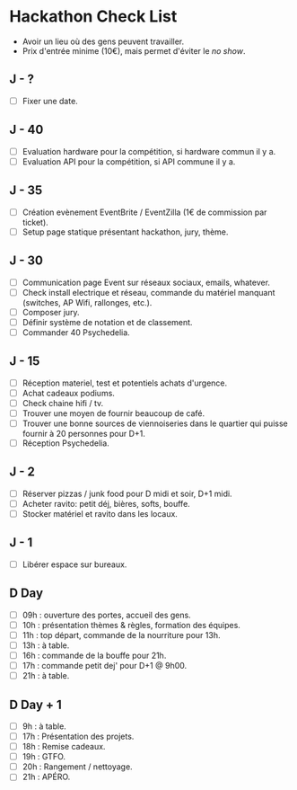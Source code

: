 Hackathon Check List
====================
* Avoir un lieu où des gens peuvent travailler.
* Prix d'entrée minime (10€), mais permet d'éviter le *no show*.

J - ?
-----
- [ ] Fixer une date.

J - 40
------
- [ ] Evaluation hardware pour la compétition, si hardware commun il y a.
- [ ] Evaluation API pour la compétition, si API commune il y a.

J - 35
------
- [ ] Création evènement EventBrite / EventZilla (1€ de commission par ticket).
- [ ] Setup page statique présentant hackathon, jury, thème.

J - 30
------
- [ ] Communication page Event sur réseaux sociaux, emails, whatever.
- [ ] Check install electrique et réseau, commande du matériel manquant
  (switches, AP Wifi, rallonges, etc.).
- [ ] Composer jury.
- [ ] Définir système de notation et de classement.
- [ ] Commander 40 Psychedelia.

J - 15
------
- [ ] Réception materiel, test et potentiels achats d'urgence.
- [ ] Achat cadeaux podiums.
- [ ] Check chaine hifi / tv.
- [ ] Trouver une moyen de fournir beaucoup de café.
- [ ] Trouver une bonne sources de viennoiseries dans le quartier qui puisse
  fournir à 20 personnes pour D+1.
- [ ] Réception Psychedelia.

J - 2
-----
- [ ] Réserver pizzas / junk food pour D midi et soir, D+1 midi.
- [ ] Acheter ravito: petit déj, bières, softs, bouffe.
- [ ] Stocker matériel et ravito dans les locaux.

J - 1
-----
- [ ] Libérer espace sur bureaux.

D Day
-----
- [ ] 09h : ouverture des portes, accueil des gens.
- [ ] 10h : présentation thèmes & règles, formation des équipes.
- [ ] 11h : top départ, commande de la nourriture pour 13h.
- [ ] 13h : à table.
- [ ] 16h : commande de la bouffe pour 21h.
- [ ] 17h : commande petit dej' pour D+1 @ 9h00.
- [ ] 21h : à table.

D Day + 1
---------
- [ ] 9h : à table.
- [ ] 17h : Présentation des projets.
- [ ] 18h : Remise cadeaux.
- [ ] 19h : GTFO.
- [ ] 20h : Rangement / nettoyage.
- [ ] 21h : APÉRO.
